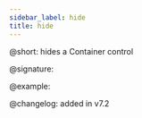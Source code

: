 ```yaml
---
sidebar_label: hide
title: hide
---
```


@short: hides a Container control

@signature:

@example:

@changelog: added in v7.2